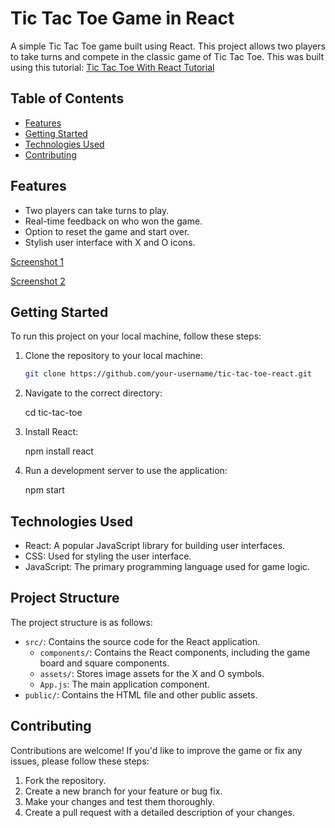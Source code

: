 # Tic Tac Toe Game in React

A simple Tic Tac Toe game built using React. This project allows two players to take turns and compete in the classic game of Tic Tac Toe. This was built using this tutorial: [Tic Tac Toe With React Tutorial](https://www.youtube.com/watch?v=lYtPscvwgP4)

## Table of Contents

- [Features](#features)
- [Getting Started](#getting-started)
- [Technologies Used](#technologies-used)
- [Contributing](#contributing)



## Features

- Two players can take turns to play.
- Real-time feedback on who won the game.
- Option to reset the game and start over.
- Stylish user interface with X and O icons.

[Screenshot 1](/workspace/Tic-Tac-Toe-With-React/tic-tac-toe/src/components/assets/screenshot1.png)

[Screenshot 2](/workspace/Tic-Tac-Toe-With-React/tic-tac-toe/src/components/assets/screenshot2.png)


## Getting Started

To run this project on your local machine, follow these steps:

1. Clone the repository to your local machine:

   ```bash
   git clone https://github.com/your-username/tic-tac-toe-react.git

2. Navigate to the correct directory:

    cd tic-tac-toe

3. Install React:

    npm install react

4. Run a development server to use the application:

    npm start


## Technologies Used

- React: A popular JavaScript library for building user interfaces.
- CSS: Used for styling the user interface.
- JavaScript: The primary programming language used for game logic.

## Project Structure

The project structure is as follows:

- `src/`: Contains the source code for the React application.
  - `components/`: Contains the React components, including the game board and square components.
  - `assets/`: Stores image assets for the X and O symbols.
  - `App.js`: The main application component.
- `public/`: Contains the HTML file and other public assets.

## Contributing

Contributions are welcome! If you'd like to improve the game or fix any issues, please follow these steps:

1. Fork the repository.
2. Create a new branch for your feature or bug fix.
3. Make your changes and test them thoroughly.
4. Create a pull request with a detailed description of your changes.
